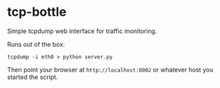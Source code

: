tcp-bottle
==========

Simple tcpdump web interface for traffic monitoring.

Runs out of the box:

```tcpdump -i eth0 > python server.py```

Then point your browser at ```http://localhost:8002``` or whatever host you started the script.

